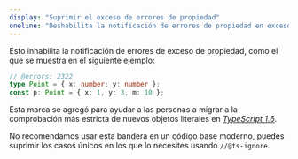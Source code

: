 ```yaml
---
display: "Suprimir el exceso de errores de propiedad"
oneline: "Deshabilita la notificación de errores de propiedad en exceso durante la creación de literales de objeto."
---
```


Esto inhabilita la notificación de errores de exceso de propiedad, como el que se muestra en el siguiente ejemplo:

```ts twoslash
// @errors: 2322
type Point = { x: number; y: number };
const p: Point = { x: 1, y: 3, m: 10 };
```

Esta marca se agregó para ayudar a las personas a migrar a la comprobación más estricta de nuevos objetos literales en [*TypeScript 1.6*](/docs/handbook/release-notes/typescript-1-6.html#stricter-object-literal-assign-checks).

No recomendamos usar esta bandera en un código base moderno, puedes suprimir los casos únicos en los que lo necesites usando `//@ts-ignore`.

